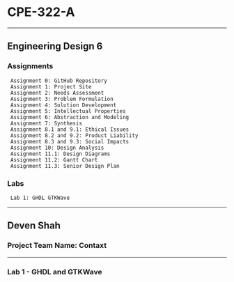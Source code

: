 # CPE-322-A 
_________________________________
## Engineering Design 6
### Assignments
     Assignment 0: GitHub Repository
     Assignment 1: Project Site
     Assignment 2: Needs Assessment
     Assignment 3: Problem Formulation
     Assignment 4: Solution Development
     Assignment 5: Intellectual Properties
     Assignment 6: Abstraction and Modeling
     Assignment 7: Synthesis
     Assignment 8.1 and 9.1: Ethical Issues
     Assignment 8.2 and 9.2: Product Liability
     Assignment 8.3 and 9.3: Social Impacts
     Assignment 10: Design Analysis
     Assignment 11.1: Design Diagrams
     Assignment 11.2: Gantt Chart
     Assignment 11.3: Senior Design Plan
### Labs
     Lab 1: GHDL GTKWave
_______________________________
## Deven Shah 
### Project Team Name: Contaxt
_______________________________________
### Lab 1 - GHDL and GTKWave
